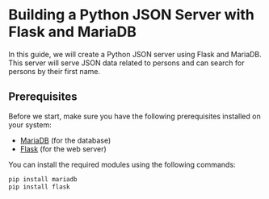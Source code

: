 # Building a Python JSON Server with Flask and MariaDB

In this guide, we will create a Python JSON server using Flask and MariaDB. This server will serve JSON data related to persons and can search for persons by their first name.

## Prerequisites

Before we start, make sure you have the following prerequisites installed on your system:

- [MariaDB](https://mariadb.org/) (for the database)
- [Flask](https://flask.palletsprojects.com/) (for the web server)

You can install the required modules using the following commands:

```bash
pip install mariadb
pip install flask
